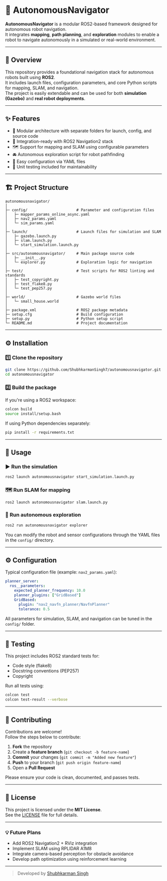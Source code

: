 # 🚗 AutonomousNavigator

**AutonomousNavigator** is a modular ROS2-based framework designed for autonomous robot navigation.  
It integrates **mapping**, **path planning**, and **exploration** modules to enable a robot to navigate autonomously in a simulated or real-world environment.

---

## 🧭 Overview

This repository provides a foundational navigation stack for autonomous robots built using **ROS2**.  
It includes launch files, configuration parameters, and core Python scripts for mapping, SLAM, and navigation.  
The project is easily extendable and can be used for both **simulation (Gazebo)** and **real robot deployments**.

---

## ✨ Features

- 🧩 Modular architecture with separate folders for launch, config, and source code  
- 📡 Integration-ready with ROS2 Navigation2 stack  
- 🗺️ Support for mapping and SLAM using configurable parameters  
- 🚘 Autonomous exploration script for robot pathfinding  
- 🧠 Easy configuration via YAML files  
- 🧪 Unit testing included for maintainability  

---

## 🏗️ Project Structure

```
autonomousnavigator/
│
├─ config/                      # Parameter and configuration files
│   ├─ mapper_params_online_async.yaml
│   ├─ nav2_params.yaml
│   └─ sim_params.yaml
│
├─ launch/                      # Launch files for simulation and SLAM
│   ├─ gazebo.launch.py
│   ├─ slam.launch.py
│   └─ start_simulation.launch.py
│
├─ src/autonomousnavigator/     # Main package source code
│   ├─ __init__.py
│   └─ explorer.py              # Exploration logic for navigation
│
├─ test/                        # Test scripts for ROS2 linting and standards
│   ├─ test_copyright.py
│   ├─ test_flake8.py
│   └─ test_pep257.py
│
├─ world/                       # Gazebo world files
│   └─ small_house.world
│
├─ package.xml                  # ROS2 package metadata
├─ setup.cfg                    # Build configuration
├─ setup.py                     # Python setup script
└─ README.md                    # Project documentation
```

---

## ⚙️ Installation

### 1️⃣ Clone the repository

```bash
git clone https://github.com/ShubhkarmanSingh7/autonomousnavigator.git
cd autonomousnavigator
```

### 2️⃣ Build the package

If you're using a ROS2 workspace:

```bash
colcon build
source install/setup.bash
```

If using Python dependencies separately:

```bash
pip install -r requirements.txt
```

---

## 🚀 Usage

### ▶️ Run the simulation

```bash
ros2 launch autonomousnavigator start_simulation.launch.py
```

### 🗺️ Run SLAM for mapping

```bash
ros2 launch autonomousnavigator slam.launch.py
```

### 🤖 Run autonomous exploration

```bash
ros2 run autonomousnavigator explorer
```

You can modify the robot and sensor configurations through the YAML files in the `config/` directory.

---

## ⚙️ Configuration

Typical configuration file (example: `nav2_params.yaml`):

```yaml
planner_server:
  ros__parameters:
    expected_planner_frequency: 10.0
    planner_plugins: ["GridBased"]
    GridBased:
      plugin: "nav2_navfn_planner/NavfnPlanner"
      tolerance: 0.5
```

All parameters for simulation, SLAM, and navigation can be tuned in the `config/` folder.

---

## 🧪 Testing

This project includes ROS2 standard tests for:
- Code style (flake8)
- Docstring conventions (PEP257)
- Copyright

Run all tests using:

```bash
colcon test
colcon test-result --verbose
```

---

## 🤝 Contributing

Contributions are welcome!  
Follow the steps below to contribute:

1. **Fork** the repository  
2. Create a **feature branch** (`git checkout -b feature-name`)  
3. **Commit** your changes (`git commit -m "Added new feature"`)  
4. **Push** to your branch (`git push origin feature-name`)  
5. Open a **Pull Request**

Please ensure your code is clean, documented, and passes tests.

---

## 📄 License

This project is licensed under the **MIT License**.  
See the [LICENSE](LICENSE) file for full details.

---

### 💡 Future Plans

- Add ROS2 Navigation2 + RViz integration  
- Implement SLAM using RPLIDAR A1M8  
- Integrate camera-based perception for obstacle avoidance  
- Develop path optimization using reinforcement learning  

---

> Developed by [Shubhkarman Singh](https://github.com/ShubhkarmanSingh7)
